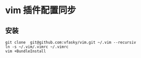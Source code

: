 vim 插件配置同步
===

## 安装 

```
git clone  git@github.com:vfasky/vim.git ~/.vim --recursiv
ln -s ~/.vim/.vimrc ~/.vimrc
vim +BundleInstall
```
